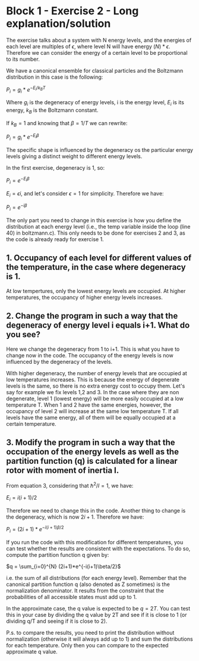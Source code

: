 # Block 1 - Exercise 2 - Long explanation/solution

The exercise talks about a system with N energy levels, and the energies of each level are multiples of $\epsilon$, where level N will have energy $(N)*\epsilon$. Therefore we can consider the energy of a certain level to be proportional to its number. 

We have a canonical ensemble for classical particles and the Boltzmann distribution in this case is the following:

$P_{i} = g_{i}*e^{-E_{i}/k_{B}T}$

Where $g_{i}$ is the degeneracy of energy levels, i is the energy level, $E_{i}$ is its energy, $k_{B}$ is the Boltzmann constant. 

If $k_{B}=1$ and knowing that $\beta=1/T$ we can rewrite:

$P_{i} = g_{i}*e^{-E_{i}\beta}$

The specific shape is influenced by the degeneracy os the particular energy levels giving a distinct weight to different energy levels.

In the first exercise, degeneracy is 1, so:

$P_{i} = e^{-E_{i}\beta}$

$E_{i} = \epsilon i$, and let's consider $\epsilon=1$ for simplicity. Therefore we have:

$P_{i} = e^{-i\beta}$

The only part you need to change in this exercise is how you define the distribution at each energy level (i.e., the temp variable inside the loop (line 40) in boltzmann.c). This only needs to be done for exercises 2 and 3, as the code is already ready for exercise 1.

## 1. Occupancy of each level for different values of the temperature, in the case where degeneracy is 1. 
At low tempertures, only the lowest energy levels are occupied. At higher temperatures, the occupancy of higher energy levels increases.

## 2. Change the program in such a way that the degeneracy of energy level i equals i+1. What do you see?
Here we change the degeneracy from 1 to i+1. This is what you have to change now in the code. The occupancy of the energy levels is now influenced by the degeneracy of the levels.

With higher degeneracy, the number of energy levels that are occupied at low temperatures increases. This is because the energy of degenerate levels is the same, so there is no extra energy cost to occupy them. Let's say for example we fix levels 1,2 and 3. In the case where they are non degenerate, level 1 (lowest energy) will be more easily occupied at a low temperature T. When 1 and 2 have the same energies, however, the occupancy of level 2 will increase at the same low temperature T. If all levels have the same energy, all of them will be equally occupied at a certain temperature.

## 3. Modify the program in such a way that the occupation of the energy levels as well as the partition function (q) is calculated for a linear rotor with moment of inertia I.

From equation 3, considering that $\hbar^{2}/I=1$, we have:

$E_{i} = i(i+1)/2$

Therefore we need to change this in the code. Another thing to change is the degeneracy, which is now $2i+1$. Therefore we have:

$P_{i} = (2i+1)*e^{-i(i+1)\beta/2}$

If you run the code with this modification for different temperatures, you can test whether the results are consistent with the expectations. To do so, compute the partition function q given by:

$q = \sum_{i=0}^{N} (2i+1)*e^{-i(i+1)\beta/2}$ 

i.e. the sum of all distributions (for each energy level). Remember that the canonical partition function q (also denoted as Z sometimes) is the normalization denominator. It results from the constraint that the probabilities of all accessible states must add up to 1.

In the approximate case, the q value is expected to be $q=2T$. You can test this in your case by dividing the q value by 2T and see if it is close to 1 (or dividing q/T and seeing if it is close to 2).

P.s. to compare the results, you need to print the distribution without normalization (otherwise it will always add up to 1) and sum the distributions for each temperature. Only then you can compare to the expected approximate q value.